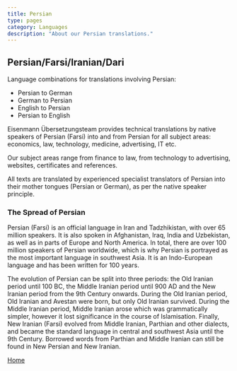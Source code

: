 ```yaml
---
title: Persian
type: pages
category: Languages
description: "About our Persian translations."
---
```


## Persian/Farsi/Iranian/Dari

Language combinations for translations involving Persian:
- Persian to German
- German to Persian
- English to Persian
- Persian to English

Eisenmann Übersetzungsteam provides technical translations by native speakers of Persian (Farsi) into and from Persian for all subject areas: economics, law, technology, medicine, advertising, IT etc.

Our subject areas range from finance to law, from technology to advertising, websites, certificates and references.

All texts are translated by experienced specialist translators of Persian into their mother tongues (Persian or German), as per the native speaker principle.

### The Spread of Persian
Persian (Farsi) is an official language in Iran and Tadzhikistan, with over 65 million speakers. It is also spoken in Afghanistan, Iraq, India and Uzbekistan, as well as in parts of Europe and North America. In total, there are over 100 million speakers of Persian worldwide, which is why Persian is portrayed as the most important language in southwest Asia. It is an Indo-European language and has been written for 100 years.

The evolution of Persian can be split into three periods: the Old Iranian period until 100 BC, the Middle Iranian period until 900 AD and the New Iranian period from the 9th Century onwards. During the Old Iranian period, Old Iranian and Avestan were born, but only Old Iranian survived. During the Middle Iranian period, Middle Iranian arose which was grammatically simpler, however it lost significance in the course of Islamisation. Finally, New Iranian (Farsi) evolved from Middle Iranian, Parthian and other dialects, and became the standard language in central and southwest Asia until the 9th Century. Borrowed words from Parthian and Middle Iranian can still be found in New Persian and New Iranian.

[Home](/about/landing)